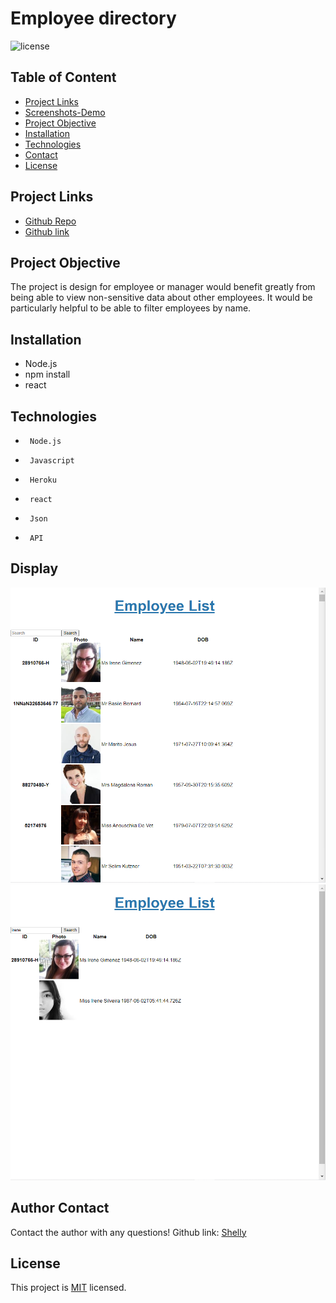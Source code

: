 # Employee directory
![license](https://img.shields.io/badge/License-MIT-yellow.svg)
## Table of Content
* [Project Links](#Project-Links)
* [Screenshots-Demo](#Screenshots)
* [Project Objective ](#Project-Objective)
* [Installation](#Installation)
* [Technologies](#Technologies)
* [Contact](#Contact)
* [License](#License)
## Project Links
* [Github Repo](https://github.com/zoeshelly-tan/employee_directory)
* [Github link](https://zoeshelly-tan.github.io/employee_directory/)

## Project Objective
The project is design for employee or manager would benefit greatly from being able to view non-sensitive data about other employees. It would be particularly helpful to be able to filter employees by name.

## Installation
- Node.js 
- npm install
- react

## Technologies
-      Node.js
-      Javascript
-      Heroku
-      react
-      Json
-      API
## Display 
![screencut of the page](asset/display_1.png)
![screencut of the page](asset/display_2.png)



## Author Contact
Contact the author with any questions! 
Github link: [Shelly](https://github.com/zoeshelly-tan)
## License
This project is [MIT](https://choosealicense.com/licenses/MIT/) licensed.
